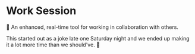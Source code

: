 # Work Session
🚀 An enhanced, real-time tool for working in collaboration with others.

This started out as a joke late one Saturday night and we ended up making it a lot more time than we should've. 🤩